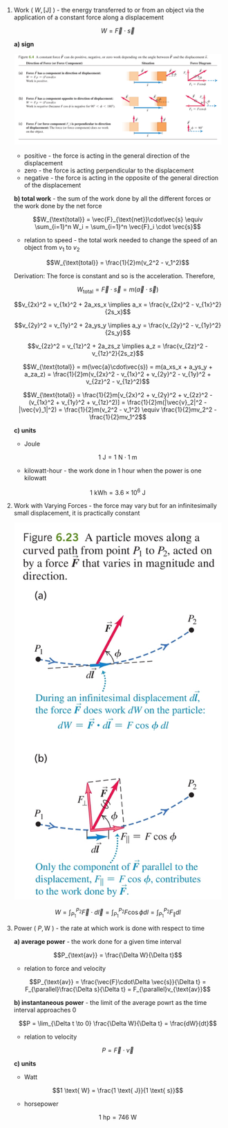 1. Work ( $W, [\text{J}]$ ) - the energy transferred to or from an object via the application of a constant force along a displacement
	
	$$W = \vec{F} \cdot \vec{s}$$
	
	**a) sign**
	
	![Work Sign](Resources/Work%20Sign.jpg)
	
	- positive - the force is acting in the general direction of the displacement
	- zero - the force is acting perpendicular to the displacement
	- negative - the force is acting in the opposite of the general direction of the displacement
	
	**b) total work** - the sum of the work done by all the different forces or the work done by the net force
	
	$$W_{\text{total}} = \vec{F}_{\text{net}}\cdot\vec{s} \equiv \sum_{i=1}^n W_i = \sum_{i=1}^n \vec{F}_i \cdot \vec{s}$$
	
	- relation to speed - the total work needed to change the speed of an object from $v_1$ to $v_2$
	
	$$W_{\text{total}} = \frac{1}{2}m(v_2^2 - v_1^2)$$
	
	Derivation: The force is constant and so is the acceleration. Therefore,
	
	$$W_{\text{total}} = \vec{F}\cdot\vec{s} = m(\vec{a}\cdot\vec{s})$$
	
	$$v_{2x}^2 = v_{1x}^2 + 2a_xs_x \implies a_x = \frac{v_{2x}^2 - v_{1x}^2}{2s_x}$$
	
	$$v_{2y}^2 = v_{1y}^2 + 2a_ys_y \implies a_y = \frac{v_{2y}^2 - v_{1y}^2}{2s_y}$$
	
	$$v_{2z}^2 = v_{1z}^2 + 2a_zs_z \implies a_z = \frac{v_{2z}^2 - v_{1z}^2}{2s_z}$$
	
	$$W_{\text{total}} = m(\vec{a}\cdot\vec{s}) = m(a_xs_x + a_ys_y + a_za_z) = \frac{1}{2}m(v_{2x}^2 - v_{1x}^2 + v_{2y}^2 - v_{1y}^2 + v_{2z}^2 - v_{1z}^2)$$
	
	$$W_{\text{total}} = \frac{1}{2}m[v_{2x}^2 + v_{2y}^2 + v_{2z}^2 - (v_{1x}^2 + v_{1y}^2 + v_{1z}^2)] = \frac{1}{2}m(|\vec{v}_2|^2 - |\vec{v}_1|^2) = \frac{1}{2}m(v_2^2 - v_1^2) \equiv \frac{1}{2}mv_2^2 - \frac{1}{2}mv_1^2$$
	
	**c) units**
	- Joule
	
	$$1 \text{ J} = 1 \text{ N} \cdot 1 \text{ m}$$
	
	- kilowatt-hour - the work done in 1 hour when the power is one kilowatt
	
	$$1 \text{ kWh} = 3.6 \times 10^6 \text{ J}$$
	


3. Work with Varying Forces - the force may vary but for an infinitesimally small displacement, it is practically constant
	
	![Work with Varying Forces](Resources/Work%20with%20Varying%20Forces.jpg)
	
	$$W = \int_{P_1}^{P_2} \vec{F} \cdot d\vec{l} = \int_{P_1}^{P_2} F\cos{\phi}dl = \int_{P_1}^{P_2} F_{\parallel}dl$$
	

3. Power ( $P, \text{W}$ ) - the rate at which work is done with respect to time
	
	**a) average power** - the work done for a given time interval
	
	$$P_{\text{av}} = \frac{\Delta W}{\Delta t}$$
	
	- relation to force and velocity
	
	$$P_{\text{av}} = \frac{\vec{F}\cdot\Delta \vec{s}}{\Delta t} = F_{\parallel}\frac{\Delta s}{\Delta t} = F_{\parallel}v_{\text{av}}$$
	
	**b) instantaneous power** - the limit of the average powrt as the time interval approaches 0
	
	$$P = \lim_{\Delta t \to 0} \frac{\Delta W}{\Delta t} = \frac{dW}{dt}$$
	
	- relation to velocity
	
	$$P = \vec{F}\cdot\vec{v}$$
	
	**c) units**
	- Watt
	
	$$1 \text{ W} = \frac{1 \text{ J}}{1 \text{ s}}$$
	
	- horsepower
	
	$$1 \text{ hp} = 746 \text{ W}$$
	